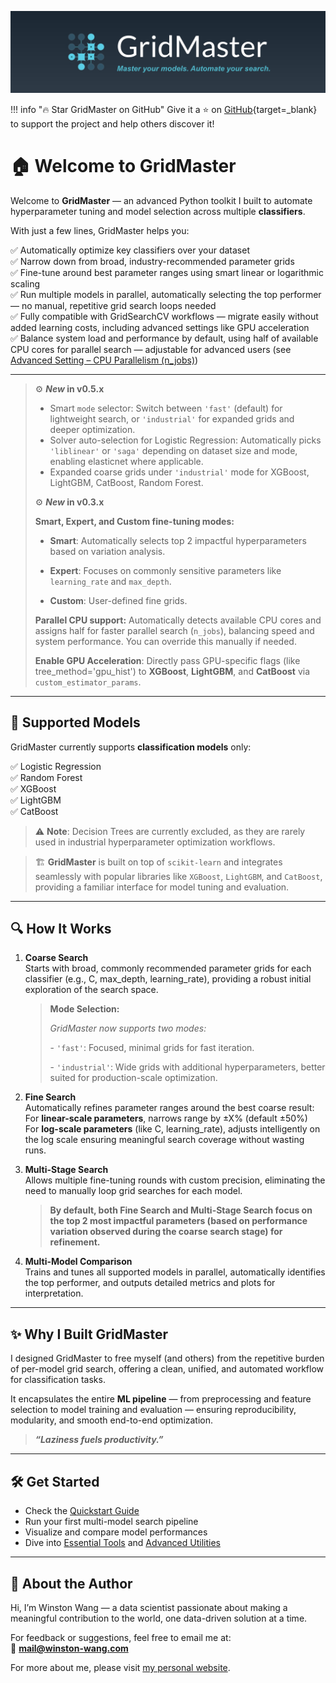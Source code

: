 <p align="center">
  <img src="GridMaster_banner_s.png" alt="GridMaster Banner">
</p>

<span class="tagline"></span>

!!! info "🔥 Star GridMaster on GitHub"
    Give it a ⭐ on [GitHub](https://github.com/wins-wang/GridMaster){target=_blank} to support the project and help others discover it!

# 🏠 **Welcome to GridMaster**

Welcome to **GridMaster** — an advanced Python toolkit I built to automate hyperparameter tuning and model selection across multiple **classifiers**.

With just a few lines, GridMaster helps you:

✅ Automatically optimize key classifiers over your dataset  
✅ Narrow down from broad, industry-recommended parameter grids  
✅ Fine-tune around best parameter ranges using smart linear or logarithmic scaling  
✅ Run multiple models in parallel, automatically selecting the top performer — no manual, repetitive grid search loops needed  
✅ Fully compatible with GridSearchCV workflows — migrate easily without added learning costs, including advanced settings like GPU acceleration  
✅ Balance system load and performance by default, using half of available CPU cores for parallel search — adjustable for advanced users (see [Advanced Setting – CPU Parallelism (n_jobs)](/en/main/api/advanced_api/#advanced-setting-cpu-parallelism-n_jobs))

---

>  ⚙️ ***New* in v0.5.x**
>
>  - Smart `mode` selector: Switch between `'fast'` (default) for lightweight search, or `'industrial'` for expanded grids and deeper optimization.
>  - Solver auto-selection for Logistic Regression: Automatically picks `'liblinear'` or `'saga'` depending on dataset size and mode, enabling elasticnet where applicable.
>  - Expanded coarse grids under `'industrial'` mode for XGBoost, LightGBM, CatBoost, Random Forest.
>
>  ⚙️ ***New* in v0.3.x**  
>
>  **Smart, Expert, and Custom fine-tuning modes:**  
>
>  - **Smart**: Automatically selects top 2 impactful hyperparameters based on variation analysis.
>
>  - **Expert**: Focuses on commonly sensitive parameters like `learning_rate` and `max_depth`.
>
>  - **Custom**: User-defined fine grids.
>
>  **Parallel CPU support:** Automatically detects available CPU cores and assigns half for faster parallel search (`n_jobs`), balancing speed and system performance. You can override this manually if needed.
>
>  **Enable GPU Acceleration**: Directly pass GPU-specific flags (like tree_method='gpu_hist') to **XGBoost**, **LightGBM**, and **CatBoost** via `custom_estimator_params`.

---

## 🚀 Supported Models

GridMaster currently supports **classification models** only:  

✅ Logistic Regression  
✅ Random Forest  
✅ XGBoost  
✅ LightGBM  
✅ CatBoost  

> ⚠️ **Note**: Decision Trees are  currently excluded, as they are rarely used in industrial hyperparameter optimization workflows.

> 🏗️ **GridMaster** is built on top of `scikit-learn` and integrates seamlessly with popular libraries like `XGBoost`, `LightGBM`, and `CatBoost`, providing a familiar interface for model tuning and evaluation.

---

## 🔍 How It Works

1. **Coarse Search**  
    Starts with broad, commonly recommended parameter grids for each classifier (e.g., C, max_depth, learning_rate), providing a robust initial exploration of the search space.

    > **Mode Selection:**  
    >
    >   _GridMaster now supports two modes:_
    >
    >   \- `'fast'`: Focused, minimal grids for fast iteration.
    >
    >   \- `'industrial'`: Wide grids with additional hyperparameters, better suited for production-scale optimization.

2. **Fine Search**  
    Automatically refines parameter ranges around the best coarse result:  
    For **linear-scale parameters**, narrows range by ±X% (default ±50%)  
    For **log-scale parameters** (like C, learning_rate), adjusts intelligently on the log scale ensuring meaningful search coverage without wasting runs.

3. **Multi-Stage Search**  
    Allows multiple fine-tuning rounds with custom precision, eliminating the need to manually loop grid searches for each model.

    > **By default, both Fine Search and Multi-Stage Search focus on the top 2 most impactful parameters (based on performance variation observed during the coarse search stage) for refinement.**

4. **Multi-Model Comparison**  
    Trains and tunes all supported models in parallel, automatically identifies the top performer, and outputs detailed metrics and plots for interpretation.

---

## ✨ Why I Built GridMaster

I designed GridMaster to free myself (and others) from the repetitive burden of per-model grid search, offering a clean, unified, and automated workflow for classification tasks.  

It encapsulates the entire **ML pipeline** — from preprocessing and feature selection to model training and evaluation — ensuring reproducibility, modularity, and smooth end-to-end optimization.

> **_“Laziness fuels productivity.”_**

---

## 🛠️ Get Started

- Check the [Quickstart Guide](usage.md)  
- Run your first multi-model search pipeline  
- Visualize and compare model performances  
- Dive into [Essential Tools](api/core_api.md) and [Advanced Utilities](api/advanced_api.md)  

---

## 📇 About the Author

Hi, I’m Winston Wang — a data scientist passionate about making a meaningful contribution to the world, one data-driven solution at a time.

For feedback or suggestions, feel free to email me at:  
📧 **mail@winston-wang.com**

For more about me, please visit [my personal website](https://winston-wang.com).

